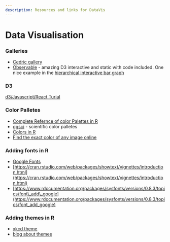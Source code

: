 ```yaml
---
description: Resources and links for DataVis
---
```


# Data Visualisation

### Galleries

* [Cedric gallery](https://www.cedricscherer.com/top/dataviz/)
* [Observable](https://observablehq.com/@d3/gallery) - amazing D3 interactive and static with code included. One nice example in the [hierarchical interactive bar graph](https://observablehq.com/@d3/hierarchical-bar-chart)

### D3

[d3/Javascript/React Turial](https://www.youtube.com/watch?v=2LhoCfjm8R4&ab_channel=freeCodeCamp.org)

### Color Palletes

* [Complete Refernce of color Palettes in R](https://github.com/EmilHvitfeldt/r-color-palettes)
* [ggsci](https://www.rdocumentation.org/packages/ggsci/versions/2.9) - scientific color palletes
* [Colors in R](http://www.stat.columbia.edu/~tzheng/files/Rcolor.pdf)
* [Find the exact color of any image online](https://imagecolorpicker.com/)

### Adding fonts in R

* [Google Fonts](https://fonts.google.com/)
* [https://cran.rstudio.com/web/packages/showtext/vignettes/introduction.html](https://cran.rstudio.com/web/packages/showtext/vignettes/introduction.html)
* [https://www.rdocumentation.org/packages/sysfonts/versions/0.8.3/topics/font\_add\_google](https://www.rdocumentation.org/packages/sysfonts/versions/0.8.3/topics/font_add_google)

### Adding themes in R

* [xkcd theme](https://stackoverflow.com/questions/12675147/how-can-we-make-xkcd-style-graphs)
* [blog about themes](https://rfortherestofus.com/2019/08/themes-to-improve-your-ggplot-figures/)







